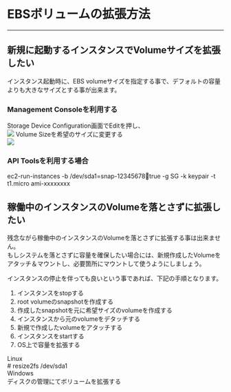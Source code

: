 # EBSボリュームの拡張方法
***
## 新規に起動するインスタンスでVolumeサイズを拡張したい
インスタンス起動時に、EBS volumeサイズを指定する事で、デフォルトの容量よりも大きなサイズとする事が出来ます。  

### Management Consoleを利用する
Storage Device Configuration画面でEditを押し、  
![](http://awshacks.s3w.jp/ebswizard1.png)
Volume Sizeを希望のサイズに変更する  
![](http://awshacks.s3w.jp/ebswizard2.png)

### API Toolsを利用する場合
ec2-run-instances -b /dev/sda1=snap-12345678:100:true -g SG -k keypair -t t1.micro ami-xxxxxxxx

## 稼働中のインスタンスのVolumeを落とさずに拡張したい
残念ながら稼働中のインスタンスのVolumeを落とさずに拡張する事は出来ません。  
もしシステムを落とさずに容量を確保したい場合には、新規作成したVolumeをアタッチ＆マウントし、必要箇所にマウントして使うようにしましょう。

インスタンスの停止を伴っても良いという事であれば、下記の手順となります。  

1. インスタンスをstopする
2. root volumeのsnapshotを作成する
3. 作成したsnapshotを元に希望サイズのvolumeを作成する
4. インスタンスから元のvolumeをデタッチする
5. 新規で作成したvolumeをアタッチする
6. インスタンスをstartする
7. OS上で容量を拡張する

Linux  
 \# resize2fs /dev/sda1  
Windows  
 ディスクの管理にてボリュームを拡張する

